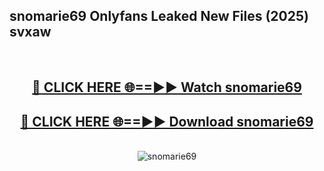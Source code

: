 <h2>snomarie69 Onlyfans Leaked New Files (2025) svxaw</h2>
<br>
<div align="center">
<h2><a href="https://mediafiles.top/snomarie69&ref=git" rel="nofollow">🔴 CLICK HERE 🌐==►► Watch snomarie69</a></h2>
<h2><a href="https://mediafiles.top/snomarie69&ref=git" rel="nofollow">🔴 CLICK HERE 🌐==►► Download snomarie69</a></h2>
<br>
<a href="https://mediafiles.top/snomarie69&ref=git" rel="nofollow" data-target="animated-image.originalLink"><img src="https://i.ibb.co.com/xMMVF88/686577567.gif" alt="snomarie69" style="max-width: 100%; display: inline-block;" data-target="animated-image.originalImage"></a>
</div>
<br>
<br>